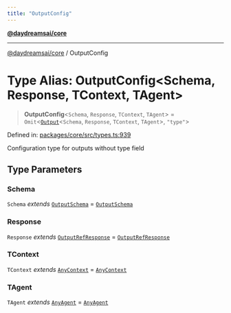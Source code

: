 ```yaml
---
title: "OutputConfig"
---
```


[**@daydreamsai/core**](./api-reference.md)

***

[@daydreamsai/core](./api-reference.md) / OutputConfig

# Type Alias: OutputConfig\<Schema, Response, TContext, TAgent\>

> **OutputConfig**\<`Schema`, `Response`, `TContext`, `TAgent`\> = `Omit`\<[`Output`](./Output.md)\<`Schema`, `Response`, `TContext`, `TAgent`\>, `"type"`\>

Defined in: [packages/core/src/types.ts:939](https://github.com/dojoengine/daydreams/blob/877d54c3d7a1ffa2e1fe799ae3402216c969af05/packages/core/src/types.ts#L939)

Configuration type for outputs without type field

## Type Parameters

### Schema

`Schema` *extends* [`OutputSchema`](./OutputSchema.md) = [`OutputSchema`](./OutputSchema.md)

### Response

`Response` *extends* [`OutputRefResponse`](./OutputRefResponse.md) = [`OutputRefResponse`](./OutputRefResponse.md)

### TContext

`TContext` *extends* [`AnyContext`](./AnyContext.md) = [`AnyContext`](./AnyContext.md)

### TAgent

`TAgent` *extends* [`AnyAgent`](./AnyAgent.md) = [`AnyAgent`](./AnyAgent.md)

